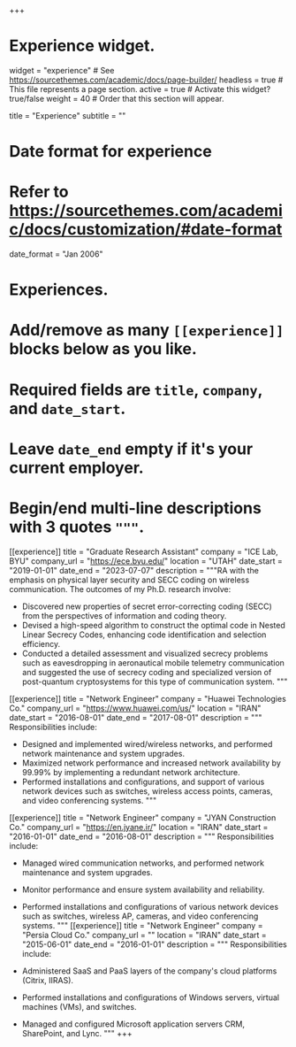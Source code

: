 +++
# Experience widget.
widget = "experience"  # See https://sourcethemes.com/academic/docs/page-builder/
headless = true  # This file represents a page section.
active = true  # Activate this widget? true/false
weight = 40  # Order that this section will appear.

title = "Experience"
subtitle = ""

# Date format for experience
#   Refer to https://sourcethemes.com/academic/docs/customization/#date-format
date_format = "Jan 2006"

# Experiences.
#   Add/remove as many `[[experience]]` blocks below as you like.
#   Required fields are `title`, `company`, and `date_start`.
#   Leave `date_end` empty if it's your current employer.
#   Begin/end multi-line descriptions with 3 quotes `"""`.
[[experience]]
  title = "Graduate Research Assistant"
  company = "ICE Lab, BYU"
  company_url = "https://ece.byu.edu/"
  location = "UTAH"
  date_start = "2019-01-01"
  date_end = "2023-07-07"
  description = """RA with the emphasis on physical layer security and SECC coding on wireless communication.
  The outcomes of my Ph.D. research involve:
  
  * Discovered new properties of secret error-correcting coding (SECC) from the perspectives of information and coding theory.
  * Devised a high-speed algorithm to construct the optimal code in Nested Linear Secrecy Codes, enhancing code identification and selection efficiency.
  * Conducted a detailed assessment and visualized secrecy problems such as eavesdropping in aeronautical mobile telemetry communication and suggested the use of secrecy coding and specialized version of post-quantum cryptosystems for this type of communication system.
  """

[[experience]]
  title = "Network Engineer"
  company = "Huawei Technologies Co."
  company_url = "https://www.huawei.com/us/"
  location = "IRAN"
  date_start = "2016-08-01"
  date_end = "2017-08-01"
  description = """ Responsibilities include:
  
  * Designed and implemented wired/wireless networks, and performed network maintenance and system upgrades.
  * Maximized network performance and increased network availability by 99.99% by implementing a redundant network architecture.
  * Performed installations and configurations, and support of various network devices such as switches, wireless access points, cameras, and video conferencing systems.
  """

[[experience]]
  title = "Network Engineer"
  company = "JYAN Construction Co."
  company_url = "https://en.jyane.ir/"
  location = "IRAN"
  date_start = "2016-01-01"
  date_end = "2016-08-01"
  description = """ Responsibilities include:
  
  * Managed wired communication networks, and performed network maintenance and system upgrades.
  * Monitor performance and ensure system availability and reliability.
  * Performed installations and configurations of various network devices such as switches, wireless AP, cameras, and video conferencing systems.
  """
[[experience]]
  title = "Network Engineer"
  company = "Persia Cloud Co."
  company_url = ""
  location = "IRAN"
  date_start = "2015-06-01"
  date_end = "2016-01-01"
  description = """ Responsibilities include:
  
  * Administered SaaS and PaaS layers of the company's cloud platforms (Citrix, IIRAS).
  * Performed installations and configurations of Windows servers, virtual machines (VMs), and switches.
  * Managed and configured Microsoft application servers CRM, SharePoint, and Lync.
  """
+++
